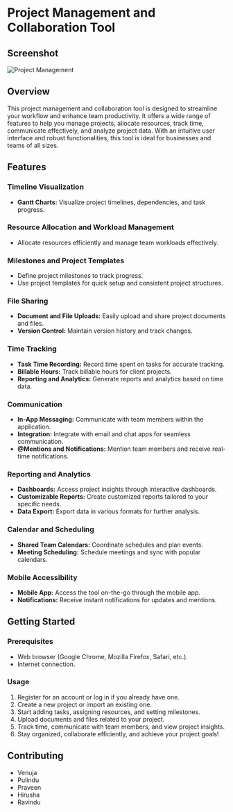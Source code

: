 # Project Management and Collaboration Tool

## Screenshot
![Project Management](https://github.com/pulindu2002/Project-Manager-X/blob/master/assets/ss.jpg)


## Overview

This project management and collaboration tool is designed to streamline your workflow and enhance team productivity. It offers a wide range of features to help you manage projects, allocate resources, track time, communicate effectively, and analyze project data. With an intuitive user interface and robust functionalities, this tool is ideal for businesses and teams of all sizes.

## Features

### Timeline Visualization
- **Gantt Charts:** Visualize project timelines, dependencies, and task progress.
  
### Resource Allocation and Workload Management
- Allocate resources efficiently and manage team workloads effectively.

### Milestones and Project Templates
- Define project milestones to track progress.
- Use project templates for quick setup and consistent project structures.

### File Sharing
- **Document and File Uploads:** Easily upload and share project documents and files.
- **Version Control:** Maintain version history and track changes.
  
### Time Tracking
- **Task Time Recording:** Record time spent on tasks for accurate tracking.
- **Billable Hours:** Track billable hours for client projects.
- **Reporting and Analytics:** Generate reports and analytics based on time data.

### Communication
- **In-App Messaging:** Communicate with team members within the application.
- **Integration:** Integrate with email and chat apps for seamless communication.
- **@Mentions and Notifications:** Mention team members and receive real-time notifications.

### Reporting and Analytics
- **Dashboards:** Access project insights through interactive dashboards.
- **Customizable Reports:** Create customized reports tailored to your specific needs.
- **Data Export:** Export data in various formats for further analysis.

### Calendar and Scheduling
- **Shared Team Calendars:** Coordinate schedules and plan events.
- **Meeting Scheduling:** Schedule meetings and sync with popular calendars.

### Mobile Accessibility
- **Mobile App:** Access the tool on-the-go through the mobile app.
- **Notifications:** Receive instant notifications for updates and mentions.

## Getting Started

### Prerequisites
- Web browser (Google Chrome, Mozilla Firefox, Safari, etc.).
- Internet connection.

### Usage
1. Register for an account or log in if you already have one.
2. Create a new project or import an existing one.
3. Start adding tasks, assigning resources, and setting milestones.
4. Upload documents and files related to your project.
5. Track time, communicate with team members, and view project insights.
6. Stay organized, collaborate efficiently, and achieve your project goals!

## Contributing
- Venuja
- Pulindu
- Praveen
- Hirusha
- Ravindu
